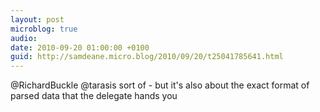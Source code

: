 ```yaml
---
layout: post
microblog: true
audio: 
date: 2010-09-20 01:00:00 +0100
guid: http://samdeane.micro.blog/2010/09/20/t25041785641.html
---
```

@RichardBuckle @tarasis sort of - but it's also about the exact format of parsed data that the delegate hands you
